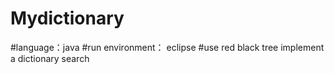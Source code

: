 # Mydictionary
#language：java
#run environment： eclipse
#use red black tree implement a dictionary search
